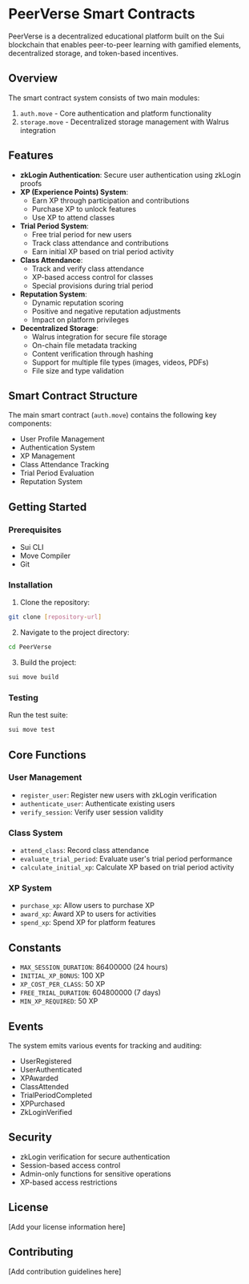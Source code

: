 # PeerVerse Smart Contracts

PeerVerse is a decentralized educational platform built on the Sui blockchain that enables peer-to-peer learning with gamified elements, decentralized storage, and token-based incentives.

## Overview

The smart contract system consists of two main modules:

1. `auth.move` - Core authentication and platform functionality
2. `storage.move` - Decentralized storage management with Walrus integration

## Features

- **zkLogin Authentication**: Secure user authentication using zkLogin proofs
- **XP (Experience Points) System**: 
  - Earn XP through participation and contributions
  - Purchase XP to unlock features
  - Use XP to attend classes
- **Trial Period System**:
  - Free trial period for new users
  - Track class attendance and contributions
  - Earn initial XP based on trial period activity
- **Class Attendance**:
  - Track and verify class attendance
  - XP-based access control for classes
  - Special provisions during trial period
- **Reputation System**:
  - Dynamic reputation scoring
  - Positive and negative reputation adjustments
  - Impact on platform privileges
- **Decentralized Storage**:
  - Walrus integration for secure file storage
  - On-chain file metadata tracking
  - Content verification through hashing
  - Support for multiple file types (images, videos, PDFs)
  - File size and type validation

## Smart Contract Structure

The main smart contract (`auth.move`) contains the following key components:

- User Profile Management
- Authentication System
- XP Management
- Class Attendance Tracking
- Trial Period Evaluation
- Reputation System

## Getting Started

### Prerequisites

- Sui CLI
- Move Compiler
- Git

### Installation

1. Clone the repository:
```bash
git clone [repository-url]
```

2. Navigate to the project directory:
```bash
cd PeerVerse
```

3. Build the project:
```bash
sui move build
```

### Testing

Run the test suite:
```bash
sui move test
```

## Core Functions

### User Management
- `register_user`: Register new users with zkLogin verification
- `authenticate_user`: Authenticate existing users
- `verify_session`: Verify user session validity

### Class System
- `attend_class`: Record class attendance
- `evaluate_trial_period`: Evaluate user's trial period performance
- `calculate_initial_xp`: Calculate XP based on trial period activity

### XP System
- `purchase_xp`: Allow users to purchase XP
- `award_xp`: Award XP to users for activities
- `spend_xp`: Spend XP for platform features

## Constants

- `MAX_SESSION_DURATION`: 86400000 (24 hours)
- `INITIAL_XP_BONUS`: 100 XP
- `XP_COST_PER_CLASS`: 50 XP
- `FREE_TRIAL_DURATION`: 604800000 (7 days)
- `MIN_XP_REQUIRED`: 50 XP

## Events

The system emits various events for tracking and auditing:
- UserRegistered
- UserAuthenticated
- XPAwarded
- ClassAttended
- TrialPeriodCompleted
- XPPurchased
- ZkLoginVerified

## Security

- zkLogin verification for secure authentication
- Session-based access control
- Admin-only functions for sensitive operations
- XP-based access restrictions

## License

[Add your license information here]

## Contributing

[Add contribution guidelines here]
